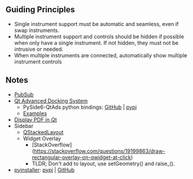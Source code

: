 

## Guiding Principles

* Single instrument support must be automatic and seamless, 
  even if swap instruments.
* Multiple instrument support and controls should be hidden if possible when
  only have a single instrument.  If not hidden, they must not be 
  intrusive or needed.
* When multiple instruments are connected, automatically show multiple 
  instrument controls 


## Notes

* [PubSub](pubsub.md)
* [Qt Advanced Docking System](https://github.com/githubuser0xFFFF/Qt-Advanced-Docking-System)
  * PySide6-QtAds python bindings:
    [GitHub](https://github.com/mborgerson/Qt-Advanced-Docking-System)
    | [pypi](https://pypi.org/project/PySide6-QtAds/) 
  * [Examples](https://github.com/mborgerson/Qt-Advanced-Docking-System/tree/pyside6/examples)
* [Display PDF in Qt](https://python-forum.io/thread-36741.html)
* Sidebar
  * [QStackedLayout](https://doc.qt.io/qt-6/qstackedlayout.html)
  * Widget Overlay
    * [StackOverflow] (https://stackoverflow.com/questions/19199863/draw-rectangular-overlay-on-qwidget-at-click)
    * TLDR; Don't add to layout, use setGeometry() and raise_().
* [pyinstaller](https://pyinstaller.org/en/stable/):
  [pypi](https://pypi.org/project/pyinstaller/)
  | [GitHub](https://github.com/pyinstaller/pyinstaller)
